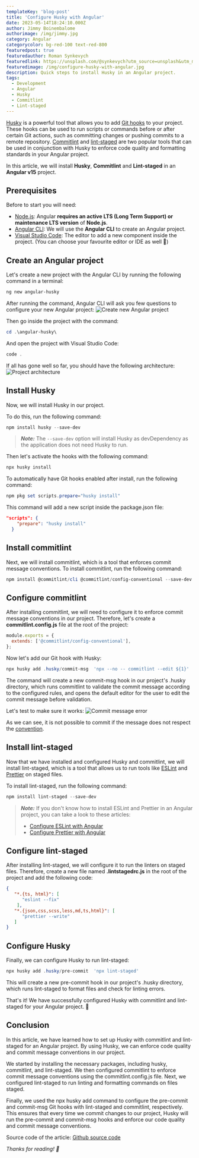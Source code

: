 ```yaml
---
templateKey: 'blog-post'
title: 'Configure Husky with Angular'
date: 2023-05-14T18:24:10.000Z
author: Jimmy Boinembalome
authorimage: /img/jimmy.jpg
category: Angular
categorycolor: bg-red-100 text-red-800
featuredpost: true
featuredauthor: Roman Synkevych
featuredlink: https://unsplash.com/@synkevych?utm_source=unsplash&utm_medium=referral&utm_content=creditCopyText
featuredimage: /img/configure-husky-with-angular.jpg
description: Quick steps to install Husky in an Angular project.
tags:
  - Development
  - Angular
  - Husky
  - Commitlint
  - Lint-staged
---
```

  
[Husky](https://typicode.github.io/husky/#/) is a powerful tool that allows you to add [Git hooks](https://git-scm.com/book/en/v2/Customizing-Git-Git-Hooks) to your project. These hooks can be used to run scripts or commands before or after certain Git actions, such as committing changes or pushing commits to a remote repository. [Commitlint](https://github.com/conventional-changelog/commitlint#what-is-commitlint) and [lint-staged](https://github.com/okonet/lint-staged#readme) are two popular tools that can be used in conjunction with Husky to enforce code quality and formatting standards in your Angular project.

In this article, we will install **Husky**, **Commitlint** and **Lint-staged** in an **Angular v15** project.

## Prerequisites
Before to start you will need:
- [Node.js](https://nodejs.org/en/): Angular **requires an active LTS (Long Term Support) or maintenance LTS version** of **Node.js**.
- [Angular CLI](https://angular.io/cli): We will use the **Angular CLI** to create an Angular project.
- [Visual Studio Code](https://code.visualstudio.com/): The editor to add a new component inside the project. (You can choose your favourite editor or IDE as well 🙂)


## Create an Angular project
Let's create a new project with the Angular CLI by running the following command in a terminal:
```powershell
ng new angular-husky
``` 
After running the command, Angular CLI will ask you few questions to configure your new Angular project:
![Create new Angular project](/img/angular-husky-create-new-project.png)

Then go inside the project with the command:
```powershell
cd .\angular-husky\
```

And open the project with Visual Studio Code:
```powershell
code .
``` 

If all has gone well so far, you should have the following architecture:
![Project architecture](/img/angular-husky-project-architecture.png)


## Install Husky
Now, we will install Husky in our project.

To do this, run the following command:
```powershell
npm install husky --save-dev
```

> **_Note:_**  The `--save-dev` option will install Husky as devDependency as the application does not need Husky to run.

Then let's activate the hooks with the following command:
```powershell
npx husky install
```

To automatically have Git hooks enabled after install, run the following command:
```powershell
npm pkg set scripts.prepare="husky install"
```

This command will add a new script inside the package.json file:
```json
"scripts": {
    "prepare": "husky install"
  }
```
## Install commitlint
Next, we will install commitlint, which is a tool that enforces commit message conventions. To install commitlint, run the following command:
```powershell
npm install @commitlint/cli @commitlint/config-conventional --save-dev
```


## Configure commitlint
After installing commitlint, we will need to configure it to enforce commit message conventions in our project. Therefore, let's create a **commitlint.config.js** file at the root of the project:
```js
module.exports = {
  extends: ['@commitlint/config-conventional'],
};
```

Now let's add our Git hook with Husky:
```powershell
npx husky add .husky/commit-msg  'npx --no -- commitlint --edit ${1}'
```

The command will create a new commit-msg hook in our project's .husky directory, which runs commitlint to validate the commit message according to the configured rules, and opens the default editor for the user to edit the commit message before validation.

Let's test to make sure it works:
![Commit message error](/img/angular-husky-commit-message-error.png)

As we can see, it is not possible to commit if the message does not respect the [convention](https://github.com/conventional-changelog/commitlint/#what-is-commitlint).


## Install lint-staged
Now that we have installed and configured Husky and commitlint, we will install lint-staged, which is a tool that allows us to run tools like [ESLint](https://eslint.org/) and [Prettier](https://prettier.io/) on staged files.

To install lint-staged, run the following command:
```powershell
npm install lint-staged --save-dev
``` 

> **_Note:_**  If you don't know how to install ESLint and Prettier in an Angular project, you can take a look to these articles: 
> 
> - [Configure ESLint with Angular](https://www.blouppy.com/blog/2023-04-03-configure-eslint-with-angular/)
> - [Configure Prettier with Angular](https://www.blouppy.com/blog/2023-01-29-configure-prettier-with-angular/)


## Configure lint-staged
After installing lint-staged, we will configure it to run the linters on staged files. Therefore, create a new file named **.lintstagedrc.js** in the root of the project and add the following code:
```json
{
   "*.{ts, html}": [
      "eslint --fix"
    ],
   "*.{json,css,scss,less,md,ts,html}": [
      "prettier --write"
   ]
}
``` 


## Configure Husky
Finally, we can configure Husky to run lint-staged:

```powershell
npx husky add .husky/pre-commit  'npx lint-staged'
```

This will create a new pre-commit hook in our project's .husky directory, which runs lint-staged to format files and check for linting errors.

That's it! We have successfully configured Husky with commitlint and lint-staged for your Angular project. 🙂

## Conclusion
In this article, we have learned how to set up Husky with commitlint and lint-staged for an Angular project. By using Husky, we can enforce code quality and commit message conventions in our project.

We started by installing the necessary packages, including husky, commitlint, and lint-staged. We then configured commitlint to enforce commit message conventions using the commitlint.config.js file. Next, we configured lint-staged to run linting and formatting commands on files staged.

Finally, we used the npx husky add command to configure the pre-commit and commit-msg Git hooks with lint-staged and commitlint, respectively. This ensures that every time we commit changes to our project, Husky will run the pre-commit and commit-msg hooks and enforce our code quality and commit message conventions.

Source code of the article: [Github source code](https://github.com/jboinembalome/angular-husky)

*Thanks for reading! 🙂*